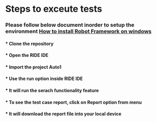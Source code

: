 # Steps to exceute tests
### Please follow below document inorder to setup the environment [How to install Robot Framework on windows](https://github.com/nidaanjum89/Automation_Tests/blob/main/TQA-HowtoinstallRobotFrameworkonwindows-250721-1710.pdf)
#### * Clone the repository
#### * Open the RIDE IDE
#### * Import the project Auto1
#### * Use the run option inside RIDE IDE
#### * It will run the serach functionality feature
#### * To see the test case report, click on Report option from menu
#### * It will download the report file into your local device









